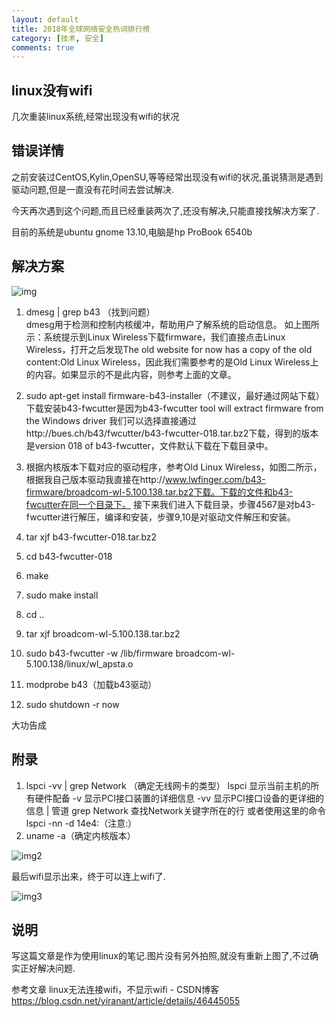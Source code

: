 ```yaml
---
layout: default
title: 2018年全球网络安全热词排行榜
category: [技术, 安全]
comments: true
---
```


## linux没有wifi
几次重装linux系统,经常出现没有wifi的状况



## 错误详情
之前安装过CentOS,Kylin,OpenSU,等等经常出现没有wifi的状况,虽说猜测是遇到驱动问题,但是一直没有花时间去尝试解决.

今天再次遇到这个问题,而且已经重装两次了,还没有解决,只能直接找解决方案了.

目前的系统是ubuntu gnome 13.10,电脑是hp ProBook 6540b



## 解决方案

![img](https://img-blog.csdn.net/20150610180248090?watermark/2/text/aHR0cDovL2Jsb2cuY3Nkbi5uZXQveWlyYW5hbnQ=/font/5a6L5L2T/fontsize/400/fill/I0JBQkFCMA==/dissolve/70/gravity/Center)

1. dmesg | grep b43 （找到问题）    
dmesg用于检测和控制内核缓冲，帮助用户了解系统的启动信息。
如上图所示：系统提示到Linux Wireless下载firmware，我们直接点击Linux Wireless，打开之后发现The old website for now has a copy of the old content:Old Linux Wireless，因此我们需要参考的是Old Linux Wireless上的内容。如果显示的不是此内容，则参考上面的文章。

2. sudo apt-get install firmware-b43-installer（不建议，最好通过网站下载）    
下载安装b43-fwcutter是因为b43-fwcutter tool will extract firmware from the Windows driver
我们可以选择直接通过http://bues.ch/b43/fwcutter/b43-fwcutter-018.tar.bz2下载，得到的版本是version 018 of b43-fwcutter，文件默认下载在下载目录中。

3. 根据内核版本下载对应的驱动程序，参考Old Linux Wireless，如图二所示，根据我自己版本驱动我直接在http://www.lwfinger.com/b43-firmware/broadcom-wl-5.100.138.tar.bz2下载。下载的文件和b43-fwcutter在同一个目录下。
接下来我们进入下载目录，步骤4567是对b43-fwcutter进行解压，编译和安装，步骤9,10是对驱动文件解压和安装。

4. tar xjf b43-fwcutter-018.tar.bz2

5. cd b43-fwcutter-018

6. make

7. sudo make install

8. cd ..

9. tar xjf broadcom-wl-5.100.138.tar.bz2

10. sudo b43-fwcutter -w /lib/firmware broadcom-wl-5.100.138/linux/wl_apsta.o

11. modprobe b43（加载b43驱动）

12. sudo shutdown -r now

大功告成

## 附录

1. lspci -vv | grep Network （确定无线网卡的类型）
lspci    显示当前主机的所有硬件配备
-v    显示PCI接口装置的详细信息
-vv    显示PCI接口设备的更详细的信息
|    管道
grep Network 查找Network关键字所在的行
或者使用这里的命令lspci -nn -d 14e4:（注意:）
2. uname -a（确定内核版本）

![img2](https://img-blog.csdn.net/20150610181230514?watermark/2/text/aHR0cDovL2Jsb2cuY3Nkbi5uZXQveWlyYW5hbnQ=/font/5a6L5L2T/fontsize/400/fill/I0JBQkFCMA==/dissolve/70/gravity/Center)

最后wifi显示出来，终于可以连上wifi了.

![img3](https://img-blog.csdn.net/20150610180252884?watermark/2/text/aHR0cDovL2Jsb2cuY3Nkbi5uZXQveWlyYW5hbnQ=/font/5a6L5L2T/fontsize/400/fill/I0JBQkFCMA==/dissolve/70/gravity/Center)


## 说明
写这篇文章是作为使用linux的笔记.图片没有另外拍照,就没有重新上图了,不过确实正好解决问题.

参考文章 
linux无法连接wifi，不显示wifi - CSDN博客
https://blog.csdn.net/yiranant/article/details/46445055